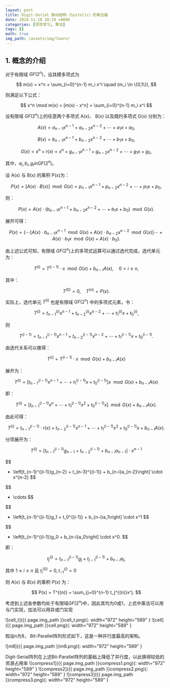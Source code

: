 ```yaml
---
layout: post
title: Digit-Serial 脉动结构（Systolic）的乘法器
date: 2024-11-18 20:19 +0800
categories: [项目学习, 算法]
tags: []
math: true
img_path: /assets/img/learn/
---
```


## 1. 概念的介绍
对于有限域 $GF(2^n)$，设其模多项式为 

$$
m(x) = x^n + \sum_{i=0}^{n-1} m_i x^i \quad (m_i \in \{0,1\}),
$$

则满足以下公式：

$$
x^n \mod m(x) = [m(x) - x^n] = \sum_{i=0}^{n-1} m_i x^i
$$

设有限域 $GF(2^n)$上的任意两个多项式 A(x)、 B(x) 以及既约多项式 G(x) 分别为：

$$
A(x) = a_{n-1}x^{n-1} + a_{n-2}x^{n-2} + \cdots + a_1x + a_0,
$$

$$
B(x) = b_{n-1}x^{n-1} + b_{n-2}x^{n-2} + \cdots + b_1x + b_0,
$$

$$
G(x) = x^n + r(x) = x^n + g_{n-1}x^{n-1} + g_{n-2}x^{n-2} + \cdots + g_1x + g_0,
$$

其中，$a_i, b_i, g_i in GF(2^n)$。

设 A(x) 与 B(x) 的乘积 P(x)为：

$$
P(x) = [A(x) \cdot B(x)] \mod G(x) = p_{n-1}x^{n-1} + p_{n-2}x^{n-2} + \cdots + p_1x + p_0,
$$

则：

$$
P(x) = A(x) \cdot \left(b_{n-1}x^{n-1} + b_{n-2}x^{n-2} + \cdots + b_1x + b_0 \right) \mod G(x).
$$

展开可得：

$$
P(x) = \left\{\cdots \left[A(x) \cdot b_{n-1}x^{n-1} \mod G(x) + A(x) \cdot b_{n-2}x^{n-2} \mod G(x)\right] \cdots + A(x) \cdot b_1x \mod G(x) + A(x) \cdot b_0 \right\}.
$$

由上述公式可知，有限域 $GF(2^n)$上的多项式运算可以通过选代完成，选代单元为：

$$
T^{(i)} = T^{(i-1)} \cdot x \mod G(x) + b_{n-i}A(x), \quad 0 < i \leq n,
$$

其中：

$$
T^{(0)} = 0, \quad T^{(n)} = P(x).
$$

实际上，选代单元 $T^{(i)}$ 也是有限域 $GF(2^n)$ 中的多项式元素，令：

$$
T^{(i)} = t_{n-1}^{(i)}x^{n-1} + t_{n-2}^{(i)}x^{n-2} + \cdots + t_1^{(i)}x + t_0^{(i)},
$$

则

$$
T^{(i-1)} = t_{n-1}^{(i-1)}x^{n-1} + t_{n-2}^{(i-1)}x^{n-2} + \cdots + t_1^{(i-1)}x + t_0^{(i-1)}.
$$

由选代关系可以推得：

$$
T^{(i)} = T^{(i-1)} \cdot x \mod G(x) + b_{n-i}A(x)
$$

展开为：

$$
T^{(i)} = \left[ t_{n-1}^{(i-1)}x^{n-1} + \cdots + t_1^{(i-1)}x + t_0^{(i-1)} \right]x \mod G(x) + b_{n-i}A(x)
$$

即：

$$
T^{(i)} = \left[ t_{n-1}^{(i-1)}x^n + \cdots + t_1^{(i-1)}x^2 + t_0^{(i-1)}x \right] \mod G(x) + b_{n-i}A(x).
$$

由此可得：

$$
T^{(i)} = t_{n-1}^{(i-1)} \cdot r(x) + t_{n-2}^{(i-1)}x^{n-1} + \cdots + t_1^{(i-1)}x^2 + t_0^{(i-1)}x + b_{n-i}A(x).
$$

分项展开为：

$$
T^{(i)} = \left[t_{n-1}^{(i-1)}g_{n-1} + t_{n-2}^{(i-1)} + b_{n-i}a_{n-1}\right] \cdot x^{n-1}
$$

$$
+ \left[t_{n-1}^{(i-1)}g_{n-2} + t_{n-3}^{(i-1)} + b_{n-i}a_{n-2}\right] \cdot x^{n-2}
$$

$$
+ \cdots
$$

$$
+ \left[t_{n-1}^{(i-1)}g_1 + t_0^{(i-1)} + b_{n-i}a_1\right] \cdot x^1
$$

$$
+ \left[t_{n-1}^{(i-1)}g_0 + b_{n-i}a_0\right] \cdot x^0.
$$

即：

$$
t_j^{(i)} = t_{n-1}^{(i-1)}g_j + t_{j-1}^{(i-1)} + b_{n-i}a_j,
$$

其中 $1 \leq i \leq n$ 且 $t_i^{(0)} = 0, t_{-1}^{(i)} = 0$

则 $A(x)$ 与 $B(x)$ 的乘积 $P(x)$ 为：

$$
P(x) = T^{(n)} = \sum_{j=0}^{n-1} t_j^{(n)}x^j.
$$

考虑到上述各参数均处于有限域$GF(2^n)$中，因此其均为0或1，上式中乘法可以用与门实现，加法可以用异或门实现

![cell_t]({{ page.img_path }}cell_t.png){: width="972" height="589" }
![cell]({{ page.img_path }}cell.png){: width="972" height="589" }

假设n为8， Bit-Parallel阵列形式如下，这是一种并行度最高的架构。

![m8]({{ page.img_path }}m8.png){: width="972" height="589" }

Digit-Serial阵列在上述Bit-Parallel阵列的基础上降低了并行度，以此换得较低的资源占用率
![compress1]({{ page.img_path }}compress1.png){: width="972" height="589" }
![compress2]({{ page.img_path }}compress2.png){: width="972" height="589" }
![compress3]({{ page.img_path }}compress3.png){: width="972" height="589" }